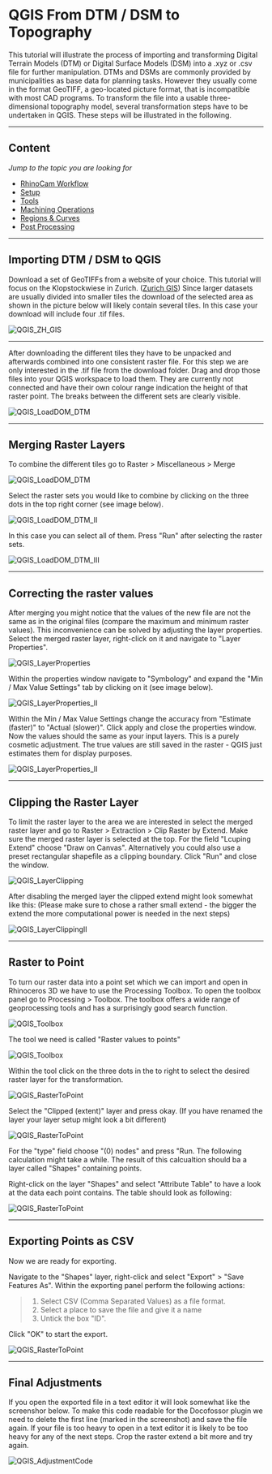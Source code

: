 # QGIS From DTM / DSM to Topography

This tutorial will illustrate the process of importing and transforming Digital Terrain Models (DTM) or Digital Surface Models (DSM) into a .xyz or .csv file for further manipulation.
DTMs and DSMs are commonly provided by municipalities as base data for planning tasks. However they usually come in the format GeoTIFF, a geo-located picture format, that is incompatible with most CAD programs. To transform the file into a usable three-dimensional topography model, several transformation steps have to be undertaken in QGIS. These steps will be illustrated in the following. 

---

## Content
*Jump to the topic you are looking for*

- [RhinoCam Workflow](#rhinoCam-workflow)
- [Setup](#setup)
- [Tools](#tools)
- [Machining Operations](#machining-operations)
- [Regions & Curves](#regions-and-curves)
- [Post Processing](#post-processing)

---

## Importing DTM / DSM to QGIS  

Download a set of GeoTIFFs from a website of your choice. This tutorial will focus on the Klopstockwiese in Zurich. ([Zurich GIS](https://maps.zh.ch/))
Since larger datasets are usually divided into smaller tiles the download of the selected area as shown in the picture below will likely contain several tiles. In this case your download will include four .tif files.


![QGIS_ZH_GIS](/doc/QGIS_ZH_GIS.jpg)

---

After downloading the different tiles they have to be unpacked and afterwards combined into one consistent raster file. For this step we are only interested in the .tif file from the download folder. Drag and drop those files into your QGIS workspace to load them. They are currently not connected and have their own colour range indication the height of that raster point. The breaks between the different sets are clearly visible.

![QGIS_LoadDOM_DTM](/doc/QGIS_LoadDOM_DTM.jpg)

---
## Merging Raster Layers  

To combine the different tiles go to Raster > Miscellaneous > Merge

![QGIS_LoadDOM_DTM](/doc/QGIS_CombineDOM_DTM.jpg)

Select the raster sets you would like to combine by clicking on the three dots in the top right corner (see image below). 

![QGIS_LoadDOM_DTM_II](/doc/QGIS_CombineIIDOM_DTM.jpg)

In this case you can select all of them. Press "Run" after selecting the raster sets.

![QGIS_LoadDOM_DTM_III](/doc/QGIS_CombineIIIDOM_DTM.jpg)

---

## Correcting the raster values

After merging you might notice that the values of the new file are not the same as in the original files (compare the maximum and minimum raster values). This inconvenience can be solved by adjusting the layer properties. Select the merged raster layer, right-click on it and navigate to "Layer Properties".

![QGIS_LayerProperties](/doc/QGIS_LayerProperties.jpg)

Within the properties window navigate to "Symbology" and expand the "Min / Max Value Settings" tab by clicking on it (see image below).

![QGIS_LayerProperties_II](/doc/QGIS_LayerPropertiesII.jpg)

Within the Min / Max Value Settings change the accuracy from "Estimate (faster)" to "Actual (slower)". Click apply and close the properties window. Now the values should the same as your input layers. This is a purely cosmetic adjustment. The true values are still saved in the raster - QGIS just estimates them for display purposes.

![QGIS_LayerProperties_II](/doc/QGIS_LayerPropertiesIII.jpg)

---

## Clipping the Raster Layer

To limit the raster layer to the area we are interested in select the merged raster layer and go to Raster > Extraction > Clip Raster by Extend. Make sure the merged raster layer is selected at the top. For the field "Lcuping Extend" choose "Draw on Canvas". Alternatively you could also use a preset rectangular shapefile as a clipping boundary. Click "Run" and close the window. 


![QGIS_LayerClipping](/doc/QGIS_ClippingLayer.jpg)

After disabling the merged layer the clipped extend might look somewhat like this:
(Please make sure to chose a rather small extend - the bigger the extend the more computational power is needed in the next steps)

![QGIS_LayerClippingII](/doc/QGIS_ClippingLayerII.jpg)

---

## Raster to Point

To turn our raster data into a point set which we can import and open in Rhinoceros 3D we have to use the Processing Toolbox. To open the toolbox panel go to Processing > Toolbox. The toolbox offers a wide range of geoprocessing tools and has a surprisingly good search function.

![QGIS_Toolbox](/doc/QGIS_Toolbox.jpg)

The tool we need is called "Raster values to points"

![QGIS_Toolbox](/doc/QGIS_ToolboxII.jpg)

Within the tool click on the three dots in the to right to select the desired raster layer for the transformation.

![QGIS_RasterToPoint](/doc/QGIS_RasterToPoint.jpg)

Select the "Clipped (extent)" layer and press okay. (If you have renamed the layer your layer setup might look a bit different)

![QGIS_RasterToPoint](/doc/QGIS_RasterToPointII.jpg)

For the "type" field choose "(0) nodes" and press "Run. The following calculation might take a while. The result of this calcualtion should ba a layer called "Shapes" containing points.  

Right-click on the layer "Shapes" and select "Attribute Table" to have a look at the data each point contains. The table should look as following:

![QGIS_RasterToPoint](/doc/QGIS_RasterToPointIII.jpg)

---

## Exporting Points as CSV

Now we are ready for exporting.  

Navigate to the "Shapes" layer, right-click and select "Export" > "Save Features As". Within the exporting panel perform the following actions:

>1. Select CSV (Comma Separated Values) as a file format.
>2. Select a place to save the file and give it a name
>3. Untick the box "ID".

Click "OK" to start the export.

![QGIS_RasterToPoint](/doc/QGIS_RasterToPointIIII.jpg)

---

## Final Adjustments

If you open the exported file in a text editor it will look somewhat like the screenshor below. To make this code readable for the Docofossor plugin we need to delete the first line (marked in the screenshot) and save the file again. If your file is too heavy to open in a text editor it is likely to be too heavy for any of the next steps. Crop the raster extend a bit more and try again.

![QGIS_AdjustmentCode](/doc/QGIS_AdjustmentCode.jpg)
